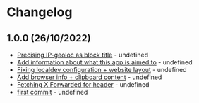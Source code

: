 # Changelog

## 1.0.0 (26/10/2022)
- [Precising IP-geoloc as block title](https://github.com/Mallear/web-identity-description/commit/e66c26c0c1a4a51996b371bed3b563e3b3f51d60) - undefined
- [Add information about what this app is aimed to](https://github.com/Mallear/web-identity-description/commit/2616c77a5daf9936d73d5dd744ba92c8902d7906) - undefined
- [Fixing localdev configuration + website layout](https://github.com/Mallear/web-identity-description/commit/bf20ca79301a15e38f5cf00d818daea525f183e1) - undefined
- [Add browser info + clipboard content](https://github.com/Mallear/web-identity-description/commit/79904e18eeae8c4456556da59819e1ca7a7d9f5e) - undefined
- [Fetching X Forwarded for header](https://github.com/Mallear/web-identity-description/commit/2204b873a1447b44b486e1c8b81315f5aff6947c) - undefined
- [first commit](https://github.com/Mallear/web-identity-description/commit/a6d5b6742a3dc841f5933ae363f8d3f429c90b97) - undefined

